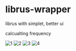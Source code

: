 # librus-wrapper
librus with simplet, better ui

calcualting frequency


![1](https://user-images.githubusercontent.com/105516638/233192148-11891c8e-acfa-466c-8eec-2e443ee79f63.PNG)
![2](https://user-images.githubusercontent.com/105516638/233192152-d7e10294-0e5d-4647-97df-4a2b44674d23.PNG)
![3](https://user-images.githubusercontent.com/105516638/233192154-d2a4c31c-db55-478e-9166-5375e035c0cd.PNG)
![4](https://user-images.githubusercontent.com/105516638/233192157-f8f54a85-6090-4a95-80cc-e2bd13262177.PNG)
